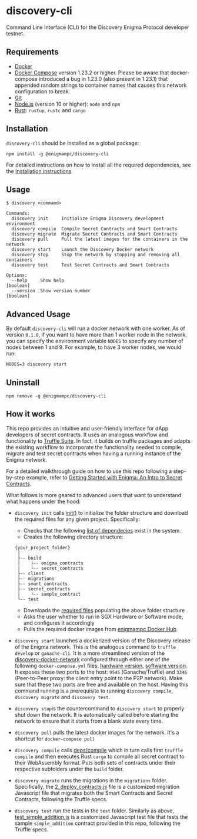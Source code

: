 # discovery-cli
Command Line Interface (CLI) for the Discovery Enigma Protocol developer testnet.

## Requirements

- [Docker](https://docs.docker.com/install/)
- [Docker Compose](https://docs.docker.com/compose/install/) version 1.23.2 or higher. Please be aware that docker-compose introduced a bug in 1.23.0 (also present in 1.23.1) that appended random strings to container names that causes this network configuration to break.
- [Git](https://git-scm.com/book/en/v2/Getting-Started-Installing-Git)
- [Node.js](https://nodejs.org/en/) (version 10 or higher): `node` and `npm`
- [Rust](https://www.rust-lang.org/tools/install): `rustup`, `rustc` and `cargo`

## Installation

`discovery-cli` should be installed as a global package:

```
npm install -g @enigmampc/discovery-cli
```

For detailed instructions on how to install all the required dependencies, see the [Installation instructions](docs/Installation.md)

## Usage
```
$ discovery <command>

Commands:
  discovery init     Initialize Enigma Discovery development environment
  discovery compile  Compile Secret Contracts and Smart Contracts
  discovery migrate  Migrate Secret Contracts and Smart Contracts
  discovery pull     Pull the latest images for the containers in the network
  discovery start    Launch the Discovery Docker network
  discovery stop     Stop the network by stopping and removing all containers
  discovery test     Test Secret Contracts and Smart Contracts

Options:
  --help     Show help                                                 [boolean]
  --version  Show version number                                       [boolean]
```

## Advanced Usage

By default `discovery-cli` will run a docker network with one worker. As of version `0.1.0`, if you want to have more than 1 worker node in the network, you can specify the environment variable `NODES` to specify any number of nodes between 1 and 9. For example, to have 3 worker nodes, we would run:

```
NODES=3 discovery start
```

## Uninstall
```
npm remove -g @enigmampc/discovery-cli
```

## How it works

This repo provides an intuitive and user-friendly interface for dApp developers of secret contracts. It uses an analogous workflow and functionality to [Truffle Suite](https://www.trufflesuite.com/). In fact, it builds on truffle packages and adapts the existing workflow to incorporate the functionality needed to compile, migrate and test secret contracts when having a running instance of the Enigma network.

For a detailed walkthrough guide on how to use this repo following a step-by-step example, refer to [Getting Started with Enigma: An Intro to Secret Contracts](https://blog.enigma.co/getting-started-with-enigma-an-intro-to-secret-contracts-cdba4fe501c2).

What follows is more geared to advanced users that want to understand what happens under the hood:

- `discovery init` calls [init()](https://github.com/enigmampc/discovery-cli/blob/549be1df4463e3a1248480b46498cd5e030dc1b8/src/index.js#L190) to initialize the folder structure and download the required files for any given project. Specifically:
    - Checks that the following [list of dependecies](https://github.com/enigmampc/discovery-cli/blob/549be1df4463e3a1248480b46498cd5e030dc1b8/src/constants.js#L96) exist in the system.
    - Creates the following directory structure:
    ```
    {your_project_folder}
     |
     ├-- build
     |    ├-- enigma_contracts
     |    └-- secret_contracts
     ├-- client
     ├-- migrations
     ├-- smart_contracts
     ├-- secret_contracts
     |    └-- sample_contract
     └-- test
     ```
     - Downloads the [required files](https://github.com/enigmampc/discovery-cli/blob/549be1df4463e3a1248480b46498cd5e030dc1b8/src/index.js#L53) populating the above folder structure
     - Asks the user whether to run in SGX Hardware or Software mode, and configures it accordingly
     - Pulls the required docker images from [enigmampc Docker Hub](https://hub.docker.com/u/enigmampc)

- `discovery start` launches a dockerized version of the Discovery release of the Enigma network. This is the analogous command to `truffle develop` or `ganache-cli`. It is a more streamlined version of the [discovery-docker-network](https://github.com/enigmampc/discovery-docker-network) configured through either one of the following `docker-compose.yml` files: [hardware version](https://github.com/enigmampc/discovery-docker-network/blob/master/config/docker-compose.cli-hw.yml), [software version](https://github.com/enigmampc/discovery-docker-network/blob/master/config/docker-compose.cli-sw.yml). It exposes these two ports to the host: `9545` (Ganache/Truffle) and `3346` (Peer-to-Peer proxy: the client entry point to the P2P network). Make sure that these two ports are free and available on the host. Having this command running is a prerequisite to running `discovery compile`, `discovery migrate` and `discovery test`.

- `discovery stop`is the countercommand to `discovery start` to properly shut down the network. It is automatically called before starting the network to ensure that it starts from a blank state every time.

- `discovery pull` pulls the latest docker images for the network. It's a shortcut for `docker-compose pull`

- `discovery compile` calls [deps/compile](https://github.com/enigmampc/discovery-cli/blob/549be1df4463e3a1248480b46498cd5e030dc1b8/src/deps.js#L113) which in turn calls first `truffle compile` and then executes Rust `cargo` to compile all secret contract to their WebAssembly format. Puts both sets of contracts under their respective subfolders under the `build` folder.

- `discovery migrate` runs the migrations in the `migrations` folder. Specifically, the [2_deploy_contracts.js](https://github.com/enigmampc/discovery-cli/blob/master/config/2_deploy_contracts.js) file is a customized migration Javascript file that migrates both the Smart Contracts and Secret Contracts, following the Truffle specs.

- `discovery test` run the tests in the `test` folder. Similarly as above, [test_simple_addition.js](https://github.com/enigmampc/discovery-cli/blob/master/config/test_simple_addition.js) is a customized Javascript test file that tests the sample `simple_addition` contract provided in this repo, following the Truffle specs.
